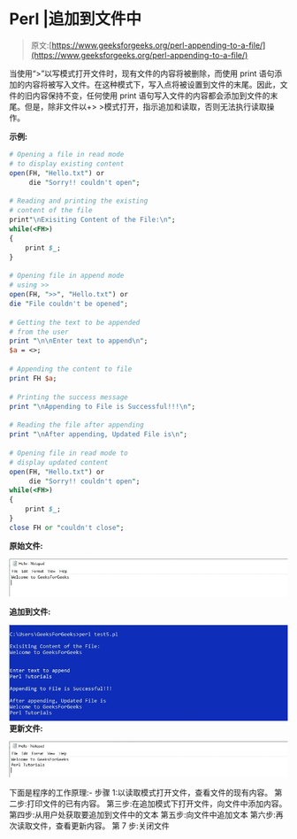 # Perl |追加到文件中

> 原文:[https://www.geeksforgeeks.org/perl-appending-to-a-file/](https://www.geeksforgeeks.org/perl-appending-to-a-file/)

当使用“>”以写模式打开文件时，现有文件的内容将被删除，而使用 print 语句添加的内容将被写入文件。在这种模式下，写入点将被设置到文件的末尾。因此，文件的旧内容保持不变，任何使用 print 语句写入文件的内容都会添加到文件的末尾。但是，除非文件以+> >模式打开，指示追加和读取，否则无法执行读取操作。

**示例:**

```perl
# Opening a file in read mode
# to display existing content 
open(FH, "Hello.txt") or 
     die "Sorry!! couldn't open";

# Reading and printing the existing
# content of the file
print"\nExisiting Content of the File:\n";
while(<FH>)
{
    print $_;
}

# Opening file in append mode
# using >>
open(FH, ">>", "Hello.txt") or 
die "File couldn't be opened";

# Getting the text to be appended 
# from the user
print "\n\nEnter text to append\n";
$a = <>;

# Appending the content to file
print FH $a;

# Printing the success message
print "\nAppending to File is Successful!!!\n";

# Reading the file after appending
print "\nAfter appending, Updated File is\n";

# Opening file in read mode to 
# display updated content
open(FH, "Hello.txt") or 
     die "Sorry!! couldn't open";
while(<FH>)
{
    print $_;
}
close FH or "couldn't close";
```

**原始文件:**

![](img/a33a6f726496227b2711988460857ecd.png)

**追加到文件:**

![](img/8a60408fff503b652c8fb8836ddee130.png)
**更新文件:**

![](img/ff55a7b13bc91af2e7054135986ae3e3.png)

下面是程序的工作原理:-
步骤 1:以读取模式打开文件，查看文件的现有内容。
第二步:打印文件的已有内容。
第三步:在追加模式下打开文件，向文件中添加内容。
第四步:从用户处获取要追加到文件中的文本
第五步:向文件中追加文本
第六步:再次读取文件，查看更新内容。
第 7 步:关闭文件